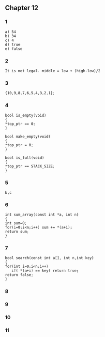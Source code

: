 ## Chapter 12 ## 

### 1 ###

    a) 54
    b) 34
    c) 4
    d) true 
    e) false

### 2 ###

    It is not legal. middle = low + (high-low)/2

### 3 ###

    {10,9,8,7,6,5,4,3,2,1};

### 4 ###

    bool is_empty(void)
    {
	*top_ptr == 0;
    }
    
    bool make_empty(void)
    {
	*top_ptr = 0;
    }

    bool is_full(void)
    {
	*top_ptr == STACK_SIZE;
    }

### 5 ###

    b,c

### 6 ###

    int sum_array(const int *a, int n)
    {
	int sum=0;
	for(i=0;i<n;i++) sum += *(a+i);
	return sum;
    }

### 7 ###

    bool search(const int a[], int n,int key)
    {
	for(int i=0;i<n;i++)
	   if( *(a+i) == key) return true;
	return false;
    }
    
### 8 ###

### 9 ###

### 10 ###

### 11 ###
